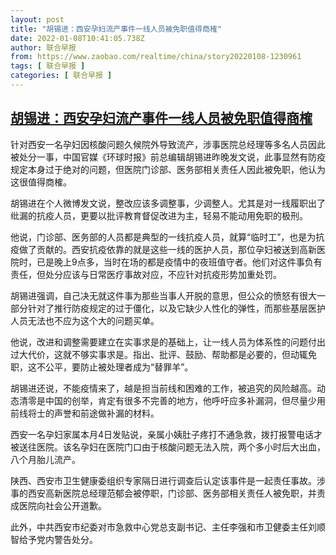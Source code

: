 ```yaml
---
layout: post
title: "胡锡进：西安孕妇流产事件一线人员被免职值得商榷"
date: 2022-01-08T10:41:05.738Z
author: 联合早报
from: https://www.zaobao.com/realtime/china/story20220108-1230961
tags: [ 联合早报 ]
categories: [ 联合早报 ]
---
```

<!--1641656700000-->
[胡锡进：西安孕妇流产事件一线人员被免职值得商榷](https://www.zaobao.com/realtime/china/story20220108-1230961)
------

<div>
<p>针对西安一名孕妇因核酸问题久候院外导致流产，涉事医院总经理等多名人员因此被处分一事，中国官媒《环球时报》前总编辑胡锡进昨晚发文说，此事显然有防疫规定本身过于绝对的问题，但医院门诊部、医务部相关责任人因此被免职，他认为这很值得商榷。</p><p>胡锡进在个人微博发文说，整改应该多调整事，少调整人。尤其是对一线履职出了纰漏的抗疫人员，更要以批评教育督促改进为主，轻易不能动用免职的极刑。</p><p>他说，门诊部、医务部的人员都是典型的一线抗疫人员，就算“临时工”，也是为抗疫做了贡献的。西安抗疫依靠的就是这些一线的医护人员，那位孕妇被送到高新医院时，已是晚上9点多，当时在场的都是疫情中的夜班值守者。他们对这件事负有责任，但处分应该与日常医疗事故对应，不应针对抗疫形势加重处罚。</p><section id="imu"><div id="dfp-ad-imu1">        </div></section><p>胡锡进强调，自己决无就这件事为那些当事人开脱的意思，但公众的愤怒有很大一部分针对了推行防疫规定的过于僵化，以及它缺少人性化的弹性，而那些基层医护人员无法也不应为这个大的问题买单。</p><p>他说，改进和调整需要建立在实事求是的基础上，让一线人员为体系性的问题付出过大代价，这就不够实事求是。指出、批评、鼓励、帮助都是必要的，但动辄免职，这不公平，要防止被处理者成为“替罪羊”。</p><p>胡锡进还说，不能疫情来了，越是担当前线和困难的工作，被追究的风险越高。动态清零是中国的创举，肯定有很多不完善的地方，他呼吁应多补漏洞，但尽量少用前线将士的声誉和前途做补漏的材料。</p><div id="innity-in-post"></div><div id="dfp-ad-midarticlespecial">        </div><p>西安一名孕妇家属本月4日发贴说，亲属小姨肚子疼打不通急救，拨打报警电话才被送往医院。该名孕妇在医院门口由于核酸问题无法入院，两个多小时后大出血，八个月胎儿流产。</p><p>陕西、西安市卫生健康委组织专家隔日进行调查后认定该事件是一起责任事故。涉事的西安高新医院总经理范郁会被停职，门诊部、医务部相关责任人被免职，并责成医院向社会公开道歉。</p><p>此外，中共西安市纪委对市急救中心党总支副书记、主任李强和市卫健委主任刘顺智给予党内警告处分。 </p>      <div class="cx_paywall_placeholder" id="sph_cdp_40"></div>
</div>
